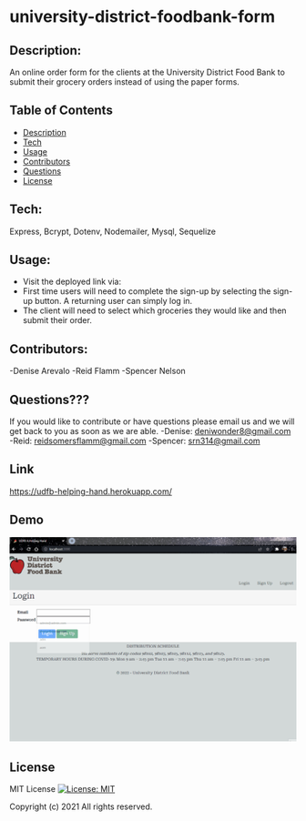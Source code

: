# university-district-foodbank-form

## Description:
An online order form for the clients at the University District Food Bank to submit their grocery orders instead of using the paper forms. 

## Table of Contents
- [Description](#Description)
- [Tech](#Tech)
- [Usage](#Usage)
- [Contributors](#Contributors)
- [Questions](#Questions)
- [License](#License)


## Tech:
Express, Bcrypt, Dotenv, Nodemailer, Mysql, Sequelize

## Usage:
- Visit the deployed link via: 
- First time users will need to complete the sign-up by selecting the sign-up button. A returning user can simply log in.
- The client will need to select which groceries they would like and then submit their order.

## Contributors:
-Denise Arevalo
-Reid Flamm
-Spencer Nelson

## Questions???
If you would like to contribute or have questions please email us and we will get back to you as soon as we are able.
-Denise: deniwonder8@gmail.com
-Reid: reidsomersflamm@gmail.com
-Spencer: srn314@gmail.com

## Link
https://udfb-helping-hand.herokuapp.com/

## Demo
![load page](/public/images/UDFB.gif)
 
## License
MIT License [![License: MIT](https://img.shields.io/badge/License-MIT-yellow.svg)](https://opensource.org/licenses/MIT)

Copyright (c) 2021
All rights reserved.